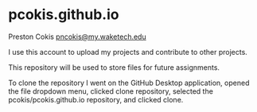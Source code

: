 # pcokis.github.io

Preston Cokis
pncokis@my.waketech.edu

I use this account to upload my projects and contribute to other projects.

This repository will be used to store files for future assignments.

To clone the repository I went on the GitHub Desktop application, opened the file dropdown menu, clicked clone repository, selected the pcokis/pcokis.github.io repository, and clicked clone.